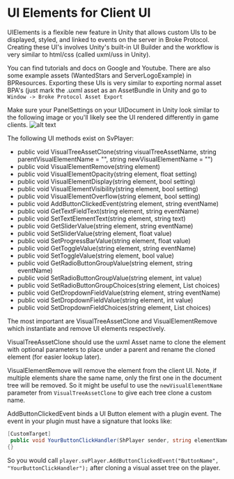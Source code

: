 # UI Elements for Client UI

UIElements is a flexible new feature in Unity that allows custom UIs to be displayed, styled, and linked to events on the server in Broke Protocol.
Creating these UI's involves Unity's built-in UI Builder and the workflow is very similar to html/css (called uxml/uss in Unity).

You can find tutorials and docs on Google and Youtube. There are also some example assets (WantedStars and ServerLogoExample) in BPResources.
Exporting these UIs is very similar to exporting normal asset BPA's (just mark the .uxml asset as an AssetBundle in Unity and go to `Window -> Broke Protocol Asset Export`

Make sure your PanelSettings on your UIDocument in Unity look similar to the following image or you'll likely see the UI rendered differently in game clients.
![alt text](https://brokeprotocol.com/wp-content/uploads/PanelSettings.png "Panel Settings")

The following UI methods exist on SvPlayer:
* public void VisualTreeAssetClone(string visualTreeAssetName, string parentVisualElementName = "", string newVisualElementName = "")
* public void VisualElementRemove(string element)
* public void VisualElementOpacity(string element, float setting)
* public void VisualElementDisplay(string element, bool setting)
* public void VisualElementVisibility(string element, bool setting)
* public void VisualElementOverflow(string element, bool setting)
* public void AddButtonClickedEvent(string element, string eventName)
* public void GetTextFieldText(string element, string eventName)
* public void SetTextElementText(string element, string text)
* public void GetSliderValue(string element, string eventName)
* public void SetSliderValue(string element, float value)
* public void SetProgressBarValue(string element, float value)
* public void GetToggleValue(string element, string eventName)
* public void SetToggleValue(string element, bool value)
* public void GetRadioButtonGroupValue(string element, string eventName)
* public void SetRadioButtonGroupValue(string element, int value)
* public void SetRadioButtonGroupChoices(string element, List<string> choices)
* public void GetDropdownFieldValue(string element, string eventName)
* public void SetDropdownFieldValue(string element, int value)
* public void SetDropdownFieldChoices(string element, List<string> choices)

The most important are VisualTreeAssetClone and VisualElementRemove which instantiate and remove UI elements respectively.

VisualTreeAssetClone should use the uxml Asset name to clone the element with optional parameters to place under a parent and rename the cloned element (for easier lookup later).

VisualElementRemove will remove the element from the client UI. Note, if multiple elements share the same name, only the first one in the document tree will be removed. So it might be useful to use the `newVisualElementName` parameter from `VisualTreeAssetClone` to give each tree clone a custom name.

AddButtonClickedEvent binds a UI Button element with a plugin event. The event in your plugin must have a signature that looks like:

```cs
[CustomTarget]
 public void YourButtonClickHandler(ShPlayer sender, string elementName)
{}
```
So you would call `player.svPlayer.AddButtonClickedEvent("ButtonName", "YourButtonClickHandler");` after cloning a visual asset tree on the player.
